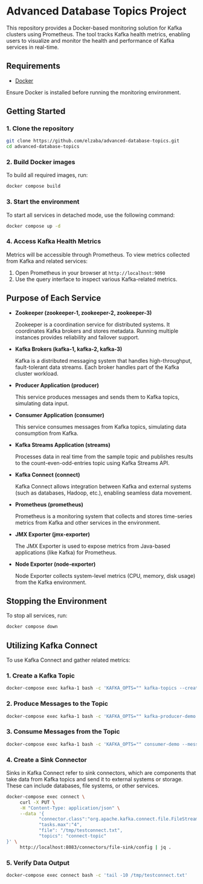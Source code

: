 # Advanced Database Topics Project

This repository provides a Docker-based monitoring solution for Kafka clusters using Prometheus. The tool tracks Kafka health metrics, enabling users to visualize and monitor the health and performance of Kafka services in real-time.

## Requirements

- [Docker](https://docs.docker.com/get-docker/)

Ensure Docker is installed before running the monitoring environment.

## Getting Started

### 1. Clone the repository
```bash
git clone https://github.com/elzaba/advanced-database-topics.git
cd advanced-database-topics
```

### 2. Build Docker images
To build all required images, run:
```bash
docker compose build
```

### 3. Start the environment
To start all services in detached mode, use the following command:
```bash
docker compose up -d
```

### 4. Access Kafka Health Metrics
Metrics will be accessible through Prometheus. To view metrics collected from Kafka and related services:
1. Open Prometheus in your browser at `http://localhost:9090`
2. Use the query interface to inspect various Kafka-related metrics.

## Purpose of Each Service

- **Zookeeper (zookeeper-1, zookeeper-2, zookeeper-3)**

  Zookeeper is a coordination service for distributed systems. It coordinates Kafka brokers and stores metadata. Running multiple instances provides reliability and failover support.

- **Kafka Brokers (kafka-1, kafka-2, kafka-3)**

  Kafka is a distributed messaging system that handles high-throughput, fault-tolerant data streams. Each broker handles part of the Kafka cluster workload.

- **Producer Application (producer)**

  This service produces messages and sends them to Kafka topics, simulating data input.

- **Consumer Application (consumer)**

  This service consumes messages from Kafka topics, simulating data consumption from Kafka.

- **Kafka Streams Application (streams)**

  Processes data in real time from the sample topic and publishes results to the count-even-odd-entries topic using Kafka Streams API.

- **Kafka Connect (connect)**

  Kafka Connect allows integration between Kafka and external systems (such as databases, Hadoop, etc.), enabling seamless data movement.

- **Prometheus (prometheus)**

  Prometheus is a monitoring system that collects and stores time-series metrics from Kafka and other services in the environment.

- **JMX Exporter (jmx-exporter)**

  The JMX Exporter is used to expose metrics from Java-based applications (like Kafka) for Prometheus.

- **Node Exporter (node-exporter)**

  Node Exporter collects system-level metrics (CPU, memory, disk usage) from the Kafka environment.

## Stopping the Environment

To stop all services, run:
```bash
docker compose down
```


## Utilizing Kafka Connect

To use Kafka Connect and gather related metrics:
### 1. Create a Kafka Topic

```bash
docker-compose exec kafka-1 bash -c 'KAFKA_OPTS="" kafka-topics --create --partitions 4 --replication-factor 3 --topic connect-topic --zookeeper zookeeper-1:2181'
```
### 2. Produce Messages to the Topic

```bash
docker-compose exec kafka-1 bash -c 'KAFKA_OPTS="" kafka-producer-demo --throughput 500 --num-records 100000000 --topic connect-topic --record-size 100 --producer-props bootstrap.servers=kafka-1:9092'
```
### 3. Consume Messages from the Topic

```bash
docker-compose exec kafka-1 bash -c 'KAFKA_OPTS="" consumer-demo --messages 100000000 --threads 1 --topic connect-topic --broker-list kafka-1:9092 --timeout 60000'
```
### 4. Create a Sink Connector
Sinks in Kafka Connect refer to sink connectors, which are components that take data from Kafka topics and send it to external systems or storage. These can include databases, file systems, or other services.
```bash
docker-compose exec connect \
     curl -X PUT \
     -H "Content-Type: application/json" \
     --data '{
            "connector.class":"org.apache.kafka.connect.file.FileStreamSinkConnector",
            "tasks.max":"4",
            "file": "/tmp/testconnect.txt",
            "topics": "connect-topic"
}' \
     http://localhost:8083/connectors/file-sink/config | jq .
```
### 5. Verify Data Output

```bash
docker-compose exec connect bash -c 'tail -10 /tmp/testconnect.txt'
```